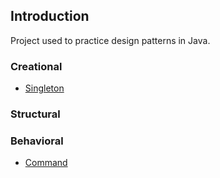 ## Introduction

Project used to practice design patterns in Java.

### Creational
- [Singleton](src/tech/marcusvieira/creational/singleton/Singleton.md)

### Structural

### Behavioral
- [Command](src/tech/marcusvieira/behavioral/command/Command.md)